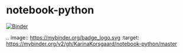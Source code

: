 # notebook-python

[![Binder](https://mybinder.org/badge_logo.svg)](https://mybinder.org/v2/gh/KarinaKorsgaard/notebook-python/master)

.. image:: https://mybinder.org/badge_logo.svg
 :target: https://mybinder.org/v2/gh/KarinaKorsgaard/notebook-python/master
